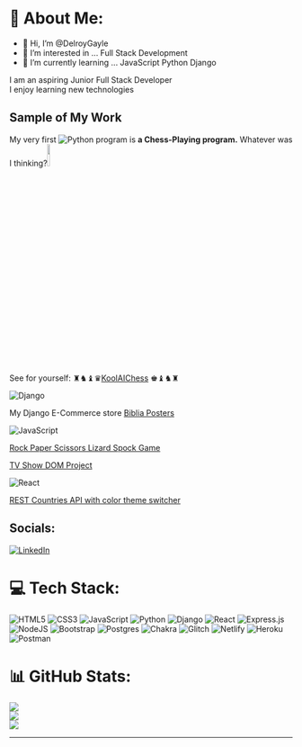 <!---
DelroyGayle/DelroyGayle is a ✨ special ✨ repository because its `README.md` (this file) appears on your GitHub profile.
You can click the Preview link to take a look at your changes.
--->

# 💫 About Me:
- 👋 Hi, I’m @DelroyGayle
- 👀 I’m interested in ... Full Stack Development
- 🌱 I’m currently learning ... JavaScript Python Django

<p></p>
I am an aspiring Junior Full Stack Developer<br>I enjoy learning new technologies<p>  

## Sample of My Work

My very first ![Python](https://img.shields.io/badge/python-3670A0?style=for-the-badge&logo=python&logoColor=ffdd54) program is **a Chess-Playing program.** Whatever was I thinking?<img src="https://user-images.githubusercontent.com/74038190/216658117-5a5c9ab7-7319-4ffa-9e64-79d6bf0fb8d1.gif" width="10%"/><br><br> See for yourself: ♜♞♝♛[KoolAIChess](https://github.com/DelroyGayle/KoolAIChess) ♚♝♞♜

![Django](https://img.shields.io/badge/django-%23092E20.svg?style=for-the-badge&logo=django&logoColor=white)

My Django E-Commerce store [Biblia Posters](https://github.com/DelroyGayle/Biblia-Posters-PP5)

![JavaScript](https://img.shields.io/badge/javascript-%23323330.svg?style=for-the-badge&logo=javascript&logoColor=%23F7DF1E) 

[Rock Paper Scissors Lizard Spock Game](https://github.com/DelroyGayle/RockPaperScissorsLizardSpock)

[TV Show DOM Project](https://github.com/DelroyGayle/tv-show-dom-project/)

![React](https://img.shields.io/badge/react-%2320232a.svg?style=for-the-badge&logo=react&logoColor=%2361DAFB)

[REST Countries API with color theme switcher](https://github.com/DelroyGayle/countries-react/)

## Socials:
[![LinkedIn](https://img.shields.io/badge/LinkedIn-%230077B5.svg?logo=linkedin&logoColor=white)](https://linkedin.com/in/www.linkedin.com/in/delroy-gayle) 

# 💻 Tech Stack:
![HTML5](https://img.shields.io/badge/html5-%23E34F26.svg?style=for-the-badge&logo=html5&logoColor=white) ![CSS3](https://img.shields.io/badge/css3-%231572B6.svg?style=for-the-badge&logo=css3&logoColor=white) ![JavaScript](https://img.shields.io/badge/javascript-%23323330.svg?style=for-the-badge&logo=javascript&logoColor=%23F7DF1E) ![Python](https://img.shields.io/badge/python-3670A0?style=for-the-badge&logo=python&logoColor=ffdd54) ![Django](https://img.shields.io/badge/django-%23092E20.svg?style=for-the-badge&logo=django&logoColor=white) ![React](https://img.shields.io/badge/react-%2320232a.svg?style=for-the-badge&logo=react&logoColor=%2361DAFB) ![Express.js](https://img.shields.io/badge/express.js-%23404d59.svg?style=for-the-badge&logo=express&logoColor=%2361DAFB) ![NodeJS](https://img.shields.io/badge/node.js-6DA55F?style=for-the-badge&logo=node.js&logoColor=white) ![Bootstrap](https://img.shields.io/badge/bootstrap-%23563D7C.svg?style=for-the-badge&logo=bootstrap&logoColor=white) ![Postgres](https://img.shields.io/badge/postgres-%23316192.svg?style=for-the-badge&logo=postgresql&logoColor=white) ![Chakra](https://img.shields.io/badge/chakra-%234ED1C5.svg?style=for-the-badge&logo=chakraui&logoColor=white) ![Glitch](https://img.shields.io/badge/glitch-%233333FF.svg?style=for-the-badge&logo=glitch&logoColor=white) ![Netlify](https://img.shields.io/badge/netlify-%23000000.svg?style=for-the-badge&logo=netlify&logoColor=#00C7B7) ![Heroku](https://img.shields.io/badge/heroku-%23430098.svg?style=for-the-badge&logo=heroku&logoColor=white) ![Postman](https://img.shields.io/badge/Postman-FF6C37?style=for-the-badge&logo=postman&logoColor=white)
# 📊 GitHub Stats:
![](https://github-readme-stats.vercel.app/api?username=DelroyGayle&theme=react&hide_border=false&include_all_commits=false&count_private=false)<br/>
![](https://github-readme-streak-stats.herokuapp.com/?user=DelroyGayle&theme=react&hide_border=false)<br/>
![](https://github-readme-stats.vercel.app/api/top-langs/?username=DelroyGayle&theme=react&hide_border=false&include_all_commits=false&count_private=false&layout=compact)

---


<!-- Proudly created with GPRM ( https://gprm.itsvg.in ) -->

